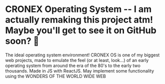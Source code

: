 # CRONEX Operating System -- I am actually remaking this project atm! Maybe you'll get to see it on GitHub soon? 👀

The ideal operating system environment! CRONEX OS is one of my biggest web projects, made to emulate the feel (or at least, look...) of an early operating system from around the era of
the 80's to the early two thousands. Made in JS with ReactJS. May implement some functionality using the WONDERS OF THE WORLD WIDE WEB
